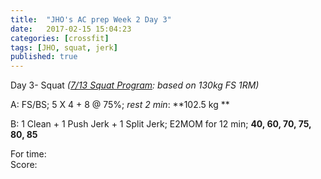 ```yaml
---
title:  "JHO's AC prep Week 2 Day 3"
date:   2017-02-15 15:04:23
categories: [crossfit]
tags: [JHO, squat, jerk]
published: true
---
```

Day 3- Squat _([7/13 Squat Program][reddit_link]: based on 130kg FS 1RM)_

A: FS/BS; 5 X 4 + 8 @ 75%; _rest 2 min_: **102.5 kg **  

B: 1 Clean + 1 Push Jerk + 1 Split Jerk; E2MOM for 12 min; **40, 60, 70, 75, 80, 85**

For time:  
Score: 

[reddit_link]: https://www.reddit.com/r/crossfit/comments/1s1331/question_for_those_of_you_following_outlaw/